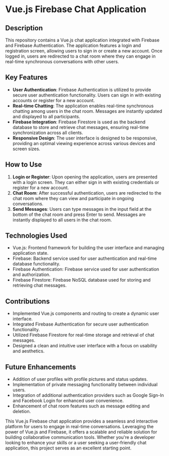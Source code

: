 # Vue.js Firebase Chat Application

## Description
This repository contains a Vue.js chat application integrated with Firebase and Firebase Authentication. The application features a login and registration screen, allowing users to sign in or create a new account. Once logged in, users are redirected to a chat room where they can engage in real-time synchronous conversations with other users.

## Key Features
- **User Authentication**: Firebase Authentication is utilized to provide secure user authentication functionality. Users can sign in with existing accounts or register for a new account.
- **Real-time Chatting**: The application enables real-time synchronous chatting among users in the chat room. Messages are instantly updated and displayed to all participants.
- **Firebase Integration**: Firebase Firestore is used as the backend database to store and retrieve chat messages, ensuring real-time synchronization across all clients.
- **Responsive Design**: The user interface is designed to be responsive, providing an optimal viewing experience across various devices and screen sizes.

## How to Use
1. **Login or Register**: Upon opening the application, users are presented with a login screen. They can either sign in with existing credentials or register for a new account.
2. **Chat Room**: After successful authentication, users are redirected to the chat room where they can view and participate in ongoing conversations.
3. **Send Messages**: Users can type messages in the input field at the bottom of the chat room and press Enter to send. Messages are instantly displayed to all users in the chat room.

## Technologies Used
- Vue.js: Frontend framework for building the user interface and managing application state.
- Firebase: Backend service used for user authentication and real-time database functionality.
- Firebase Authentication: Firebase service used for user authentication and authorization.
- Firebase Firestore: Firebase NoSQL database used for storing and retrieving chat messages.

## Contributions
- Implemented Vue.js components and routing to create a dynamic user interface.
- Integrated Firebase Authentication for secure user authentication functionality.
- Utilized Firebase Firestore for real-time storage and retrieval of chat messages.
- Designed a clean and intuitive user interface with a focus on usability and aesthetics.

## Future Enhancements
- Addition of user profiles with profile pictures and status updates.
- Implementation of private messaging functionality between individual users.
- Integration of additional authentication providers such as Google Sign-In and Facebook Login for enhanced user convenience.
- Enhancement of chat room features such as message editing and deletion.

This Vue.js Firebase chat application provides a seamless and interactive platform for users to engage in real-time conversations. Leveraging the power of Vue.js and Firebase, it offers a scalable and reliable solution for building collaborative communication tools. Whether you're a developer looking to enhance your skills or a user seeking a user-friendly chat application, this project serves as an excellent starting point.
